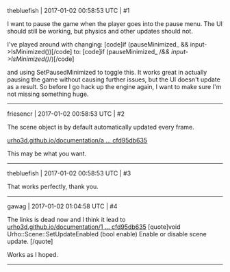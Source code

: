 thebluefish | 2017-01-02 00:58:53 UTC | #1

I want to pause the game when the player goes into the pause menu. The UI should still be working, but physics and other updates should not.

I've played around with changing:
[code]if (pauseMinimized_ && input->IsMinimized())[/code]
to:
[code]if (pauseMinimized_ /*&& input->IsMinimized()*/)[/code]

and using SetPausedMinimized to toggle this. It works great in actually pausing the game without causing further issues, but the UI doesn't update as a result. So before I go hack up the engine again, I want to make sure I'm not missing something huge.

-------------------------

friesencr | 2017-01-02 00:58:53 UTC | #2

The scene object is by default automatically updated every frame.

[urho3d.github.io/documentation/a ... cfd95db635](http://urho3d.github.io/documentation/a00302.html#a44c46009d055c833246a44cfd95db635)

This may be what you want.

-------------------------

thebluefish | 2017-01-02 00:58:53 UTC | #3

That works perfectly, thank you.

-------------------------

gawag | 2017-01-02 01:04:58 UTC | #4

The links is dead now and I think it lead to [urho3d.github.io/documentation/1 ... cfd95db635](http://urho3d.github.io/documentation/1.32/class_urho3_d_1_1_scene.html#a44c46009d055c833246a44cfd95db635)
[quote]void Urho::Scene::SetUpdateEnabled (bool enable)     Enable or disable scene update. [/quote]

Works as I hoped.

-------------------------

